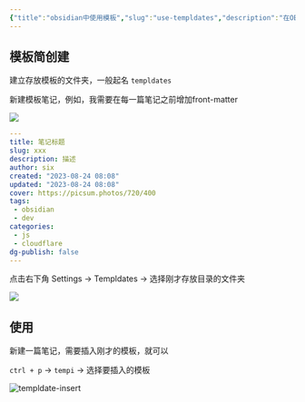 ```yaml
---
{"title":"obsidian中使用模板","slug":"use-templdates","description":"在OB中使用模板，快速创建内容","author":"six","created":"2023-08-24","updated":"2023-08-29","cover":"https://picsum.photos/720/400","tags":["obsidian"],"categories":["obsidian"],"dg-publish":true,"permalink":"/obsidian/use-templdates/","dgPassFrontmatter":true}
---
```


## 模板简创建

建立存放模板的文件夹，一般起名 `templdates`

新建模板笔记，例如，我需要在每一篇笔记之前增加front-matter

![](https://s.sixmillions.cn/img/2023/08/24/073743352.png)


```yaml
---
title: 笔记标题
slug: xxx
description: 描述
author: six
created: "2023-08-24 08:08"
updated: "2023-08-24 08:08"
cover: https://picsum.photos/720/400
tags:
 - obsidian
 - dev
categories:
 - js
 - cloudflare
dg-publish: false
---
```

点击右下角 Settings -> Templdates -> 选择刚才存放目录的文件夹

![](https://s.sixmillions.cn/img/2023/08/24/071039071.png)

## 使用

新建一篇笔记，需要插入刚才的模板，就可以

`ctrl + p` -> `tempi` -> 选择要插入的模板

![templdate-insert](https://s.sixmillions.cn/img/2023/08/24/071346617.png)

